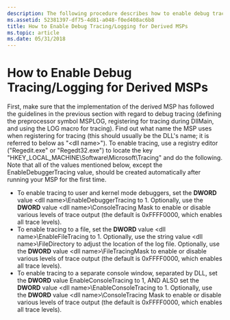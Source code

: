 ```yaml
---
description: The following procedure describes how to enable debug tracing and logging.
ms.assetid: 52381397-df75-4d81-a048-f0ed408ac6b8
title: How to Enable Debug Tracing/Logging for Derived MSPs
ms.topic: article
ms.date: 05/31/2018
---
```


# How to Enable Debug Tracing/Logging for Derived MSPs

First, make sure that the implementation of the derived MSP has followed the guidelines in the previous section with regard to debug tracing (defining the preprocessor symbol MSPLOG, registering for tracing during DllMain, and using the LOG macro for tracing). Find out what name the MSP uses when registering for tracing (this should usually be the DLL's name; it is referred to below as "&lt;dll name&gt;"). To enable tracing, use a registry editor ("Regedit.exe" or "Regedt32.exe") to locate the key "HKEY\_LOCAL\_MACHINE\\Software\\Microsoft\\Tracing" and do the following. Note that all of the values mentioned below, except the EnableDebuggerTracing value, should be created automatically after running your MSP for the first time.

-   To enable tracing to user and kernel mode debuggers, set the **DWORD** value &lt;dll name&gt;\EnableDebuggerTracing to 1. Optionally, use the **DWORD** value &lt;dll name&gt;\ConsoleTracing Mask to enable or disable various levels of trace output (the default is 0xFFFF0000, which enables all trace levels).
-   To enable tracing to a file, set the **DWORD** value &lt;dll name&gt;\EnableFileTracing to 1. Optionally, use the string value &lt;dll name&gt;\FileDirectory to adjust the location of the log file. Optionally, use the **DWORD** value &lt;dll name&gt;\FileTracingMask to enable or disable various levels of trace output (the default is 0xFFFF0000, which enables all trace levels).
-   To enable tracing to a separate console window, separated by DLL, set the **DWORD** value EnableConsoleTracing to 1, AND ALSO set the **DWORD** value &lt;dll name&gt;\EnableConsoleTracing to 1. Optionally, use the **DWORD** value &lt;dll name&gt;\ConsoleTracing Mask to enable or disable various levels of trace output (the default is 0xFFFF0000, which enables all trace levels).

 

 



